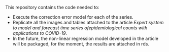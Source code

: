 This repository contains the code needed to:
- Execute the correction error model for each of the series.
- Replicate all the images and tables attached to the article *Expert system to model and forecast time series ofepidemiological counts with applications to COVID-19*.
- In the future, the non-linear regression model developed in the article will be packaged, for the moment, the results are attached in rds.
